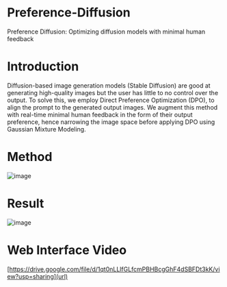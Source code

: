 # Preference-Diffusion
Preference Diffusion: Optimizing diffusion models with minimal human feedback

# Introduction
Diffusion-based image generation models (Stable Diffusion) are good at generating high-quality images but the user has little to no control over the output. 
To solve this, we employ Direct Preference Optimization (DPO), to align the prompt to the generated output images. We augment this method with real-time minimal human feedback in the form of their output preference, hence narrowing the image space before applying DPO using Gaussian Mixture Modeling.

# Method
![image](https://github.com/RahulSihara/Preference-Diffusion/assets/131336354/46219e02-f604-454e-ab6f-d47ee56c3397)

# Result
![image](https://github.com/RahulSihara/Preference-Diffusion/assets/131336354/d9e3a3cc-a580-4113-8cb4-8d2f04a27113)

# Web Interface Video
[https://drive.google.com/file/d/1qt0nLLlfGLfcmPBHBcgGhF4dSBFDt3kK/view?usp=sharing](url)
